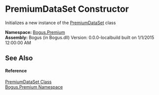 # PremiumDataSet Constructor 
 

Initializes a new instance of the <a href="T_Bogus_Premium_PremiumDataSet">PremiumDataSet</a> class

**Namespace:**&nbsp;<a href="N_Bogus_Premium">Bogus.Premium</a><br />**Assembly:**&nbsp;Bogus (in Bogus.dll) Version: 0.0.0-localbuild built on 1/1/2015 12:00:00 AM

## See Also


#### Reference
<a href="T_Bogus_Premium_PremiumDataSet">PremiumDataSet Class</a><br /><a href="N_Bogus_Premium">Bogus.Premium Namespace</a><br />